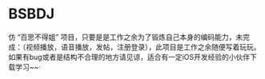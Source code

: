 # BSBDJ
仿 “百思不得姐” 项目，只要是是工作之余为了锻炼自己本身的编码能力，未完成：（视频播放，语音播放，发帖，注册登录），此项目是工作之余随便写着玩玩。
如果有bug或者是结构不合理的地方请见谅，适合有一定iOS开发经验的小伙伴下载学习~~·


